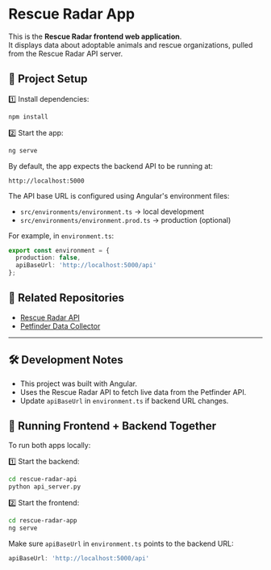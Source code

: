 # Rescue Radar App

This is the **Rescue Radar frontend web application**.  
It displays data about adoptable animals and rescue organizations, pulled from the Rescue Radar API server.

## 🚀 Project Setup

1️⃣ Install dependencies:

```bash
npm install
```

2️⃣ Start the app:

```bash
ng serve
```

By default, the app expects the backend API to be running at:

```
http://localhost:5000
```

The API base URL is configured using Angular's environment files:

- `src/environments/environment.ts` → local development
- `src/environments/environment.prod.ts` → production (optional)

For example, in `environment.ts`:

```typescript
export const environment = {
  production: false,
  apiBaseUrl: 'http://localhost:5000/api'
};
```

## 💬 Related Repositories

- [Rescue Radar API](https://github.com/pyohner/rescue_radar_api)
- [Petfinder Data Collector](https://github.com/pyohner/petfinder-data-collector)

---

## 🛠 Development Notes

- This project was built with Angular.
- Uses the Rescue Radar API to fetch live data from the Petfinder API.
- Update `apiBaseUrl` in `environment.ts` if backend URL changes.

## 🔗 Running Frontend + Backend Together

To run both apps locally:

1️⃣ Start the backend:

```bash
cd rescue-radar-api
python api_server.py
```

2️⃣ Start the frontend:

```bash
cd rescue-radar-app
ng serve
```

Make sure `apiBaseUrl` in `environment.ts` points to the backend URL:

```typescript
apiBaseUrl: 'http://localhost:5000/api'
```
